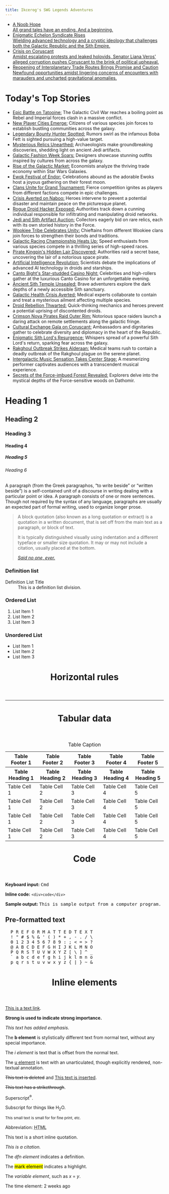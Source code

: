 ```yaml
---
title: Ikcerog's SWG Legends Adventures 
---
```


<div id="hero-section">
  <ul id="cards">
    <li class="card">
      <a href="https://ikcerog.github.io/Swglegends-adventures/2023/08/07/A-NOOB-HOPE.html" title="A Noob Hope">
        <div class="image" style="background-image: url('assets/img/tatooine-interior.jpg');"></div>
        <div class="headline">A Noob Hope</div>
        <div class="subhead">All grand tales have an ending. And a beginning.</div>
      </a>
    </li>
    <li class="card">
      <a href="https://www.swglegends.com" title="Enigmatic Echelon Syndicate Rises" target="_blank">
        <div class="image" style="background-image: url('assets/img/faction.jpg');"></div>
        <div class="headline">Enigmatic Echelon Syndicate Rises</div>
        <div class="subhead">Wielding advanced technology and a cryptic ideology that challenges both the Galactic Republic and the Sith Empire.</div>
      </a>
    </li>
    <li class="card">
      <a href="https://www.swgaide.com" title="Crisis on Coruscant" target="_blank">
        <div class="image" style="background-image: url('assets/img/coruscant.jpg');"></div>
        <div class="headline">Crisis on Coruscant</div>
        <div class="subhead">Amidst escalating protests and leaked holovids, Senator Liana Veros' alleged corruption pushes Coruscant to the brink of political upheaval.</div>
      </a>
    </li>
    <li class="card">
      <a href="https://en.wikipedia.org/wiki/Star_Wars_Galaxies" title="Reopening of Interplanetary Trade Routes Brings Promise and Caution" target="_blank">
        <div class="image" style="background-image: url('assets/img/boba.jpg');"></div>
        <div class="headline">Reopening of Interplanetary Trade Routes Brings Promise and Caution</div>
        <div class="subhead">Newfound opportunities amidst lingering concerns of encounters with marauders and uncharted gravitational anomalies.</div>
      </a>
    </li>
  </ul>
</div>
<div>
<div>

<h1>Today's Top Stories</h1>

<ul>
  <li><span><a href="#" target="_blank">Epic Battle on Tatooine:</a></span> <span>The Galactic Civil War reaches a boiling point as Rebel and Imperial forces clash in a massive conflict.</span></li>
  <li><span><a href="#" target="_blank">New Player Cities Emerge:</a></span> <span>Citizens of various species join forces to establish bustling communities across the galaxy.</span></li>
  <li><span><a href="#" target="_blank">Legendary Bounty Hunter Spotted:</a></span> <span>Rumors swirl as the infamous Boba Fett is sighted pursuing a high-value target.</span></li>
  <li><span><a href="#" target="_blank">Mysterious Relics Unearthed:</a></span> <span>Archaeologists make groundbreaking discoveries, shedding light on ancient Jedi artifacts.</span></li>
  <li><span><a href="#" target="_blank">Galactic Fashion Week Soars:</a></span> <span>Designers showcase stunning outfits inspired by cultures from across the galaxy.</span></li>
  <li><span><a href="#" target="_blank">Rise of the Galactic Market:</a></span> <span>Economists analyze the thriving trade economy within Star Wars Galaxies.</span></li>
  <li><span><a href="#" target="_blank">Ewok Festival of Endor:</a></span> <span>Celebrations abound as the adorable Ewoks host a joyous gathering on their forest moon.</span></li>
  <li><span><a href="#" target="_blank">Clans Unite for Grand Tournament:</a></span> <span>Fierce competition ignites as players from different factions compete in epic challenges.</span></li>
  <li><span><a href="#" target="_blank">Crisis Averted on Naboo:</a></span> <span>Heroes intervene to prevent a potential disaster and maintain peace on the picturesque planet.</span></li>
  <li><span><a href="#" target="_blank">Rogue Droid Hacker Exposed:</a></span> <span>Authorities track down a cunning individual responsible for infiltrating and manipulating droid networks.</span></li>
  <li><span><a href="#" target="_blank">Jedi and Sith Artifact Auction:</a></span> <span>Collectors eagerly bid on rare relics, each with its own storied history in the Force.</span></li>
  <li><span><a href="#" target="_blank">Wookiee Tribe Celebrates Unity:</a></span> <span>Chieftains from different Wookiee clans join forces to strengthen their bonds and traditions.</span></li>
  <li><span><a href="#" target="_blank">Galactic Racing Championship Heats Up:</a></span> <span>Speed enthusiasts from various species compete in a thrilling series of high-speed races.</span></li>
  <li><span><a href="#" target="_blank">Pirate Kingpin's Hidden Lair Discovered:</a></span> <span>Authorities raid a secret base, uncovering the lair of a notorious space pirate.</span></li>
  <li><span><a href="#" target="_blank">Artificial Intelligence Revolution:</a></span> <span>Scientists debate the implications of advanced AI technology in droids and starships.</span></li>
  <li><span><a href="#" target="_blank">Canto Bight's Star-studded Casino Night:</a></span> <span>Celebrities and high-rollers gather at the luxurious Canto Casino for an unforgettable evening.</span></li>
  <li><span><a href="#" target="_blank">Ancient Sith Temple Unsealed:</a></span> <span>Brave adventurers explore the dark depths of a newly accessible Sith sanctuary.</span></li>
  <li><span><a href="#" target="_blank">Galactic Health Crisis Averted:</a></span> <span>Medical experts collaborate to contain and treat a mysterious ailment affecting multiple species.</span></li>
  <li><span><a href="#" target="_blank">Droid Rebellion Thwarted:</a></span> <span>Quick-thinking mechanics and heroes prevent a potential uprising of discontented droids.</span></li>
  <li><span><a href="#" target="_blank">Crimson Nova Pirates Raid Outer Rim:</a></span> <span>Notorious space raiders launch a daring attack on remote settlements along the galactic fringe.</span></li>
  <li><span><a href="#" target="_blank">Cultural Exchange Gala on Coruscant:</a></span> <span>Ambassadors and dignitaries gather to celebrate diversity and diplomacy in the heart of the Republic.</span></li>
  <li><span><a href="#" target="_blank">Enigmatic Sith Lord's Resurgence:</a></span> <span>Whispers spread of a powerful Sith Lord's return, sparking fear across the galaxy.</span></li>
  <li><span><a href="#" target="_blank">Rakghoul Outbreak Strikes Alderaan:</a></span> <span>Medical teams rush to contain a deadly outbreak of the Rakghoul plague on the serene planet.</span></li>
  <li><span><a href="#" target="_blank">Intergalactic Music Sensation Takes Center Stage:</a></span> <span>A mesmerizing performer captivates audiences with a transcendent musical experience.</span></li>
  <li><span><a href="#" target="_blank">Secrets of the Force-imbued Forest Revealed:</a></span> <span>Explorers delve into the mystical depths of the Force-sensitive woods on Dathomir.</span></li>
</ul>


<h1 class="starter">Heading 1</h1>

<h2>Heading 2</h2>

<h3>Heading 3</h3>

<h4>Heading 4</h4>

<h5>Heading 5</h5>

<h6 class="ender">Heading 6</h6>

<div>

<p>A paragraph (from the Greek paragraphos, &ldquo;to write beside&rdquo; or &ldquo;written beside&rdquo;) is a self-contained unit of a discourse in writing dealing with a particular point or idea. A paragraph consists of one or more sentences. Though not required by the syntax of any language, paragraphs are usually an expected part of formal writing, used to organize longer prose.</p>
</div>

<blockquote>

<p>A block quotation (also known as a long quotation or extract) is a quotation in a written document, that is set off from the main text as a paragraph, or block of text.</p>

<p>It is typically distinguished visually using indentation and a different typeface or smaller size quotation. It may or may not include a citation, usually placed at the bottom.</p><cite><a href="#!">Said no one, ever.</a></cite></blockquote>

<h3>Definition list</h3>

<dl>
<dt>Definition List Title</dt>
<dd>This is a definition list division.</dd>
</dl>

<h3>Ordered List</h3>

<ol>
<li>List Item 1</li>
<li>List Item 2</li>
<li>List Item 3</li>
</ol>

<h3>Unordered List</h3>

<ul>
<li>List Item 1</li>
<li>List Item 2</li>
<li>List Item 3</li>
</ul>
<header>

<h1>Horizontal rules</h1>
</header>
<div>
<hr>
</div>
</div>
<header>

<h1>Tabular data</h1>
</header>

<table>
<thead>
<tr>
<th>Table Footer 1</th>
<th>Table Footer 2</th>
<th>Table Footer 3</th>
<th>Table Footer 4</th>
<th>Table Footer 5</th>
</tr>
</thead>
<caption>Table Caption</caption>
<thead>
<tr>
<th>Table Heading 1</th>
<th>Table Heading 2</th>
<th>Table Heading 3</th>
<th>Table Heading 4</th>
<th>Table Heading 5</th>
</tr>
</thead>
<tbody>
<tr>
<td>Table Cell 1</td>
<td>Table Cell 2</td>
<td>Table Cell 3</td>
<td>Table Cell 4</td>
<td>Table Cell 5</td>
</tr>
<tr>
<td>Table Cell 1</td>
<td>Table Cell 2</td>
<td>Table Cell 3</td>
<td>Table Cell 4</td>
<td>Table Cell 5</td>
</tr>
<tr>
<td>Table Cell 1</td>
<td>Table Cell 2</td>
<td>Table Cell 3</td>
<td>Table Cell 4</td>
<td>Table Cell 5</td>
</tr>
<tr>
<td>Table Cell 1</td>
<td>Table Cell 2</td>
<td>Table Cell 3</td>
<td>Table Cell 4</td>
<td>Table Cell 5</td>
</tr>
</tbody>
</table>
<header>

<h1>Code</h1>
</header>
<div>

<p><strong>Keyboard input:</strong> <kbd>Cmd</kbd></p>

<p><strong>Inline code:</strong> <code>&lt;div&gt;code&lt;/div&gt;</code></p>

<p><strong>Sample output:</strong> <samp>This is sample output from a computer program.</samp></p>

<h2>Pre-formatted text</h2><pre>  P R E F O R M A T T E D T E X T
  ! &quot; # $ % &amp; &#39; ( ) * + , - . / \
  0 1 2 3 4 5 6 7 8 9 : ; &lt; = &gt; ?
  @ A B C D E F G H I J K L M N O
  P Q R S T U V W X Y Z [ \ ] ^ _
  ` a b c d e f g h i j k l m n o
  p q r s t u v w x y z { | } ~ &amp;</pre></div>
<header>

<h1>Inline elements</h1>
</header>
<div>

<p><a href="#!">This is a text link</a>.</p>

<p><strong>Strong is used to indicate strong importance.</strong></p>

<p><em>This text has added emphasis.</em></p>

<p>The <strong>b element</strong> is stylistically different text from normal text, without any special importance.</p>

<p>The <em>i element</em> is text that is offset from the normal text.</p>

<p>The <u>u element</u> is text with an unarticulated, though explicitly rendered, non-textual annotation.</p>

<p><del>This text is deleted</del> and <ins>This text is inserted</ins>.</p>

<p><s>This text has a strikethrough</s>.</p>

<p>Superscript<sup>&reg;</sup>.</p>

<p>Subscript for things like H<sub>2</sub>O.</p>

<p><small>This small text is small for for fine print, etc.</small></p>

<p>Abbreviation: <abbr title="HyperText Markup Language">HTML</abbr></p>

<p>This text is a short inline quotation.</p>

<p><cite>This is a citation.</cite></p>

<p>The <dfn>dfn element</dfn> indicates a definition.</p>

<p>The
<mark>mark element</mark> indicates a highlight.</p>

<p>The
<var>variable element</var>, such as
<var>x</var> =
<var>y</var>.</p>

<p>The time element:
<time datetime="2013-04-06T12:32+00:00">2 weeks ago</time>
</p>
</div>
